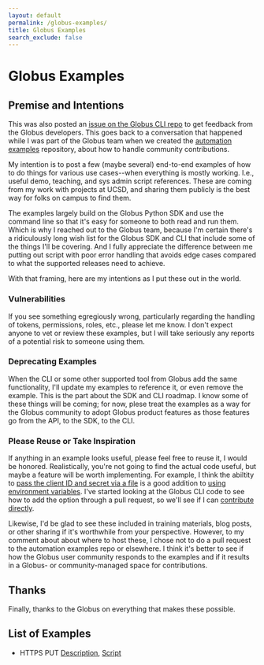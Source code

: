 ```yaml
---
layout: default
permalink: /globus-examples/
title: Globus Examples
search_exclude: false
---
```


# Globus Examples

## Premise and Intentions

This was also posted an [issue on the Globus CLI
repo](https://github.com/globus/globus-cli/issues/679) to get feedback
from the Globus developers. This goes back to a conversation that
happened while I was part of the Globus team when we created the
[automation examples](https://github.com/globus/automation-examples)
repository, about how to handle community contributions.

My intention is to post a few (maybe several) end-to-end examples of
how to do things for various use cases--when everything is mostly
working. I.e., useful demo, teaching, and sys admin script
references. These are coming from my work with projects at UCSD, and
sharing them publicly is the best way for folks on campus to find them.

The examples largely build on the Globus Python SDK and use the
command line so that it's easy for someone to both read and run
them. Which is why I reached out to the Globus team, because I'm
certain there's a ridiculously long wish list for the Globus SDK and
CLI that include some of the things I'll be covering. And I fully appreciate
the difference between me putting out script with poor error
handling that avoids edge cases compared to what the supported
releases need to achieve.

With that framing, here are my intentions as I put these out in the
world.

### Vulnerabilities

If you see something egregiously wrong, particularly regarding the
handling of tokens, permissions, roles, etc., please let me know. I
don't expect anyone to vet or review these examples, but I will take
seriously any reports of a potential risk to someone using them.

### Deprecating Examples

When the CLI or some other supported tool from Globus add the same
functionality, I'll update my examples to reference it, or even remove
the example. This is the part about the SDK and CLI roadmap. I know
some of these things will be coming; for now, plese treat the examples
as a way for the Globus community to adopt Globus product features as
those features go from the API, to the SDK, to the CLI.

### Please Reuse or Take Inspiration

If anything in an example looks useful, please feel free to reuse it,
I would be honored. Realistically, you're not going to find the actual
code useful, but maybe a feature will be worth implementing. For
example, I think the abiltity to [pass the client ID and secret via a
file](https://rpwagner.github.io/notes/2022/09/16/globus-https-put.html#confidential-client)
is a good addition to [using environment
variables](https://docs.globus.org/cli/environment_variables/#client_credentials_with_globus_cli_client_id). I've
started looking at the Globus CLI code to see how to add the option
through a pull request, so we'll see if I can [contribute
directly](https://github.com/globus/globus-cli/blob/main/CONTRIBUTING.adoc).

Likewise, I'd be glad to see these included in training materials,
blog posts, or other sharing if it's worthwhile from your
perspective. However, to my comment about about where to host these, I
chose not to do a pull request to the automation examples repo or
elsewhere. I think it's better to see if how the Globus user community
responds to the examples and if it results in a Globus- or
community-managed space for contributions.

## Thanks

Finally, thanks to the Globus on everything that makes these possible.

## List of Examples

- HTTPS PUT [Description](https://rpwagner.github.io/notes/2022/09/16/globus-https-put.html), [Script](https://github.com/rpwagner/serverless-data/blob/main/bin/globuscollectionput.py)


